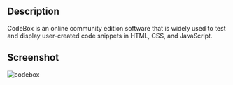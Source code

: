 ## Description

<p>CodeBox is an online community edition software that is widely used to test and display user-created code snippets in HTML, CSS, and JavaScript.</p>

## Screenshot

![codebox](https://github.com/geekxByte/CodeBox/assets/115074475/a938219f-a8ed-45f8-8d73-cfd9373437b4)
